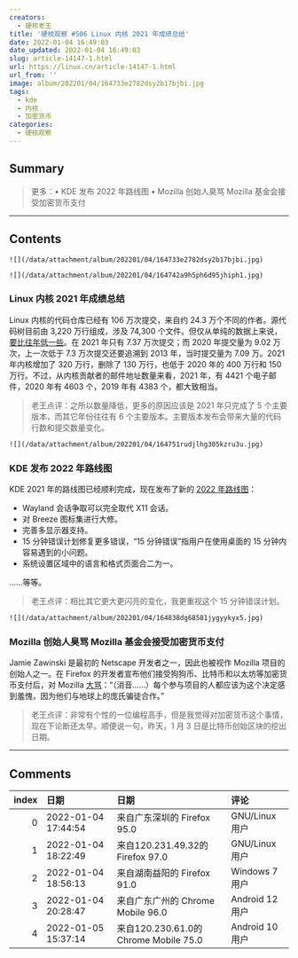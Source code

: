 ```yaml
---
creators:
  - 硬核老王
title: '硬核观察 #506 Linux 内核 2021 年成绩总结'
date: 2022-01-04 16:49:03
date_updated: 2022-01-04 16:49:03
slug: article-14147-1.html
url: https://linux.cn/article-14147-1.html
url_from: ''
image: album/202201/04/164733e2782dsy2b17bjbi.jpg
tags:
  - kde
  - 内核
  - 加密货币
categories:
  - 硬核观察
---
```


## Summary

> 更多：• KDE 发布 2022 年路线图 • Mozilla 创始人臭骂 Mozilla 基金会接受加密货币支付

***

<!-- more -->

## Contents

`![](/data/attachment/album/202201/04/164733e2782dsy2b17bjbi.jpg)`

`![](/data/attachment/album/202201/04/164742a9h5ph6d95jhiph1.jpg)`

### Linux 内核 2021 年成绩总结

Linux 内核的代码仓库已经有 106 万次提交，来自约 24.3 万个不同的作者。源代码树目前由 3,220 万行组成，涉及 74,300 个文件。但仅从单纯的数据上来说，[要比往年低一些](https://www.phoronix.com/scan.php?page=news_item&px=Linux-Kernel-2021-Highlights)。在 2021 年只有 7.37 万次提交；而 2020 年提交量为 9.02 万次，上一次低于 7.3 万次提交还要追溯到 2013 年，当时提交量为 7.09 万。2021 年内核增加了 320 万行，删除了 130 万行，也低于 2020 年的 400 万行和 150 万行。不过，从内核贡献者的邮件地址数量来看，2021 年，有 4421 个电子邮件，2020 年有 4603 个，2019 年有 4383 个，都大致相当。

> 
> 老王点评：之所以数量降低，更多的原因应该是 2021 年只完成了 5 个主要版本，而其它年份往往有 6 个主要版本。主要版本发布会带来大量的代码行数和提交数量变化。
> 
> 
> 

`![](/data/attachment/album/202201/04/164751rudjlhg305kzru3u.jpg)`

### KDE 发布 2022 年路线图

KDE 2021 年的路线图已经顺利完成，现在发布了新的 [2022 年路线图](https://pointieststick.com/2022/01/03/kde-roadmap-for-2022/)：

* Wayland 会话争取可以完全取代 X11 会话。
* 对 Breeze 图标集进行大修。
* 完善多显示器支持。
* 15 分钟错误计划修复更多错误，“15 分钟错误”指用户在使用桌面的 15 分钟内容易遇到的小问题。
* 系统设置区域中的语言和格式页面合二为一。

……等等。

> 
> 老王点评：相比其它更大更闪亮的变化，我更重视这个 15 分钟错误计划。
> 
> 
> 

`![](/data/attachment/album/202201/04/164838dg68581jygyykyx5.jpg)`

### Mozilla 创始人臭骂 Mozilla 基金会接受加密货币支付

Jamie Zawinski 是最初的 Netscape 开发者之一，因此也被视作 Mozilla 项目的创始人之一。在 Firefox 的开发者宣布他们接受狗狗币、比特币和以太坊等加密货币支付后，对 Mozilla [大骂](https://mobile.twitter.com/jwz/status/1478022085737803776)：“（消音……）每个参与项目的人都应该为这个决定感到羞愧，因为他们与地球上的庞氏骗徒合作。”

> 
> 老王点评：非常有个性的一位编程高手，但是我觉得对加密货币这个事情，现在下论断还太早。顺便说一句，昨天，1 月 3 日是比特币创始区块的挖出日期。
> 
> 
>

***

## Comments

|   index | 日期                | 日期                                                  | 评论                                                                             |
|--------:|:--------------------|:------------------------------------------------------|:---------------------------------------------------------------------------------|
|       0 | 2022-01-04 17:44:54 | 来自广东深圳的 Firefox 95.0|GNU/Linux 用户            | 加密货币也是财富啊，即使你不认为他是金钱，也是能兑换成财富的一个等价物，无可厚非 |
|       1 | 2022-01-04 18:22:49 | 来自120.231.49.32的 Firefox 97.0|GNU/Linux 用户       | 所谓的加密货币并不具备等价交换能力，它没有可靠实体支撑。                         |
|       2 | 2022-01-04 18:56:13 | 来自湖南益阳的 Firefox 91.0|Windows 7 用户            | 助长投机与贫富分化，破坏金融稳定，伪去中心化。根性为劣。                         |
|       3 | 2022-01-04 20:28:47 | 来自广东广州的 Chrome Mobile 96.0|Android 12 用户     | 除了骗钱，还没看到加密货币的任何正向作用                                         |
|       4 | 2022-01-05 15:37:14 | 来自120.230.61.0的 Chrome Mobile 75.0|Android 10 用户 | 是财富没错，也是资本逃离管制的工具。                                             |
